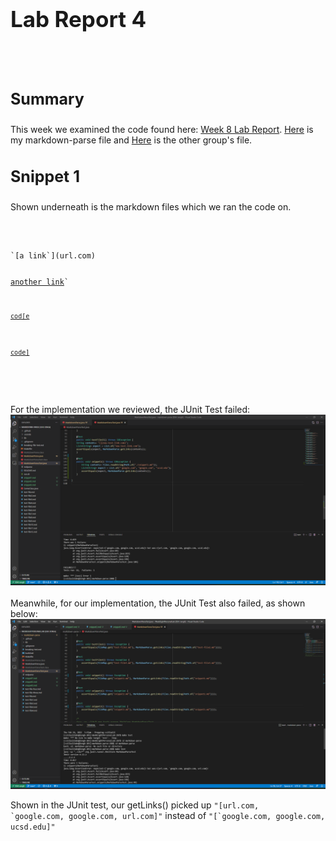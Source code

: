 <h1 style="font-size:35px;">Lab Report 4</h1>
<br>
<br>

<h3 style="font-size:25px;">Summary</h3>
This week we examined the code found here: <a href="https://ucsd-cse15l-w22.github.io/week/week8/">Week 8 Lab Report</a>.
<a href="https://github.com/LastEternity/markdown-parse">Here</a> is my markdown-parse file and <a href="https://github.com/P2fryang/markdown-parse">Here</a> is the
other group's file.


<br>

<h3 style="font-size:25px;">Snippet 1</h3>

Shown underneath is the markdown files which we ran the code on.
<br>

<br>
<pre>
<code>
`[a link`](url.com)

[another link](`google.com)`

[`cod[e`](google.com)

[`code]`](ucsd.edu)
</code>
</pre>
<br>

<br>
For the implementation we reviewed, the JUnit Test failed:

<br>
<img src="SnippetOneOtherGroup.png">
<br>

<br>
Meanwhile, for our implementation, the JUnit Test also failed, as shown below:

<br>
<img src="SnippetOneOurGroup.png">
<br>

Shown in the JUnit test, our getLinks() picked up <code>"[url.com, \`google.com, google.com, url.com]"</code> instead of <code>"[\`google.com, google.com, ucsd.edu]"</code>
